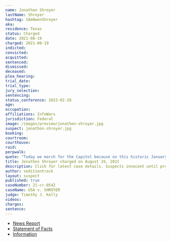 ```yaml
---
name: Jonathon Shroyer
lastName: Shroyer
hashtag: IAmOwenShroyer
aka:
residence: Texas
status: Charged
date: 2021-08-19
charged: 2021-08-19
indicted:
convicted:
acquitted:
sentenced:
dismissed:
deceased:
plea_hearing:
trial_date:
trial_type:
jury_selection:
sentencing:
status_conference: 2023-02-28
age:
occupation:
affiliations: InfoWars
jurisdiction: Federal
image: /images/preview/jonathon-shroyer.jpg
suspect: jonathon-shroyer.jpg
booking:
courtroom:
courthouse:
raid:
perpwalk:
quote: "Today we march for the Capitol because on this historic January 6, 2021, we have to let our Congressmen and women know, and we have to let Mike Pence know, they stole the election, we know they stole it, and we aren’t going to accept it!"
title: Jonathon Shroyer charged on August 19, 2021
description: Click for latest case details. Suspects innocent until proven guilty.
author: seditiontrack
layout: suspect
published: true
caseNumber: 21-cr-0542
caseName: USA v. SHROYER
judge: Timothy J. Kelly
videos:
charges:
sentence:
---
```

- [News Report](https://www.washingtontimes.com/news/2021/aug/21/owen-shroyer-infowars-host-charged-with-entering-r/)
- [Statement of Facts](https://www.justice.gov/usao-dc/case-multi-defendant/file/1428181/download)
- [Information](https://www.justice.gov/usao-dc/case-multi-defendant/file/1428176/download)

